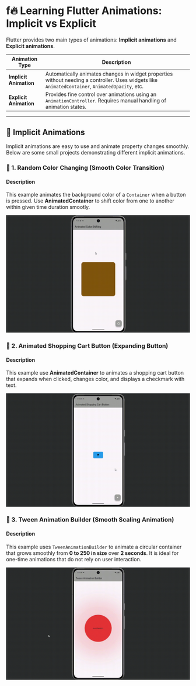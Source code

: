 # f🔥 Learning Flutter Animations: Implicit vs Explicit

Flutter provides two main types of animations: **Implicit animations** and **Explicit animations**.

| Animation Type  | Description |
|----------------|------------|
| **Implicit Animation** | Automatically animates changes in widget properties without needing a controller. Uses widgets like `AnimatedContainer`, `AnimatedOpacity`, etc. |
| **Explicit Animation** | Provides fine control over animations using an `AnimationController`. Requires manual handling of animation states. |

---

## 🚀 Implicit Animations

Implicit animations are easy to use and animate property changes smoothly. Below are some small projects demonstrating different implicit animations.

### 📌 1. Random Color Changing (Smooth Color Transition)

#### **Description**  
This example animates the background color of a `Container` when a button is pressed. Use **AnimatedContainer** to shift color from one to another within given time duration smootly.

![Animated Container GIF](https://github.com/AbdullahProjects/Flutter_Animations/blob/main/assets/gifs/animated%20container.gif)

### 📌 2. Animated Shopping Cart Button (Expanding Button)

#### **Description**  
This example use **AnimatedContainer** to animates a shopping cart button that expands when clicked, changes color, and displays a checkmark with text.

![Animated Shopping Cart Button GIF](https://github.com/AbdullahProjects/Flutter_Animations/blob/main/assets/gifs/shopping%20cart%20button.gif)

### 📌 3. Tween Animation Builder (Smooth Scaling Animation)

#### **Description**  
This example uses `TweenAnimationBuilder` to animate a circular container that grows smoothly from **0 to 250 in size** over **2 seconds**. It is ideal for one-time animations that do not rely on user interaction.

![Tween Animation Builder GIF](https://github.com/AbdullahProjects/Flutter_Animations/blob/main/assets/gifs/scaling%20animation.gif)



